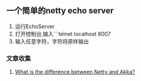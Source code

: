 一个简单的netty echo server
--------------------------
1. 运行EchoServer
2. 打开控制台,输入```telnet localhost 8007
3. 输入任意字符，字符将原样输出

### 文章收集
1. [What is the difference between Netty and Akka?](http://www.quora.com/What-is-the-difference-between-Netty-and-Akka)